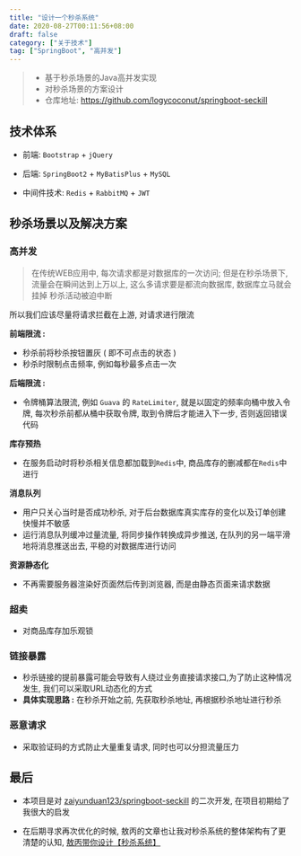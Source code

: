 ```yaml
---
title: "设计一个秒杀系统"
date: 2020-08-27T00:11:56+08:00
draft: false
category: ["关于技术"]
tag: ["SpringBoot", "高并发"]
---
```


> - 基于秒杀场景的Java高并发实现
> - 对秒杀场景的方案设计
> - 仓库地址: <https://github.com/logycoconut/springboot-seckill>

## 技术体系

- 前端: `Bootstrap` + `jQuery`

- 后端: `SpringBoot2` + `MyBatisPlus` + `MySQL`

- 中间件技术: `Redis` + `RabbitMQ` + `JWT`

## 秒杀场景以及解决方案

### 高并发

> 在传统WEB应用中, 每次请求都是对数据库的一次访问; 但是在秒杀场景下, 流量会在瞬间达到上万以上, 这么多请求要是都流向数据库, 数据库立马就会挂掉 秒杀活动被迫中断

所以我们应该尽量将请求拦截在上游, 对请求进行限流

**前端限流 :**

- 秒杀前将秒杀按钮置灰 ( 即不可点击的状态 )
- 秒杀时限制点击频率, 例如每秒最多点击一次

**后端限流 :**

- 令牌桶算法限流, 例如 `Guava` 的 `RateLimiter`, 就是以固定的频率向桶中放入令牌, 每次秒杀前都从桶中获取令牌, 取到令牌后才能进入下一步, 否则返回错误代码

**库存预热**

- 在服务启动时将秒杀相关信息都加载到`Redis`中, 商品库存的删减都在`Redis`中进行

**消息队列**

- 用户只关心当时是否成功秒杀, 对于后台数据库真实库存的变化以及订单创建快慢并不敏感
- 运行消息队列缓冲过量流量, 将同步操作转换成异步推送, 在队列的另一端平滑地将消息推送出去,  平稳的对数据库进行访问

**资源静态化**

- 不再需要服务器渲染好页面然后传到浏览器, 而是由静态页面来请求数据

### 超卖

- 对商品库存加乐观锁

### 链接暴露

- 秒杀链接的提前暴露可能会导致有人绕过业务直接请求接口,为了防止这种情况发生, 我们可以采取URL动态化的方式
- **具体实现思路 :** 在秒杀开始之前, 先获取秒杀地址, 再根据秒杀地址进行秒杀

### 恶意请求

- 采取验证码的方式防止大量重复请求, 同时也可以分担流量压力

## 最后

- 本项目是对 [zaiyunduan123/springboot-seckill](https://github.com/zaiyunduan123/springboot-sckill) 的二次开发, 在项目初期给了我很大的启发

- 在后期寻求再次优化的时候, 敖丙的文章也让我对秒杀系统的整体架构有了更清楚的认知, [敖丙带你设计【秒杀系统】](https://mp.weixin.qq.com/s?__biz=MzAwNDA2OTM1Ng==&mid=2453145142&idx=1&sn=3a25d7caf7135a64112e4f9ac2224a9e&chksm=8cfd24b5bb8aada34295666b6b4eace58efa44cd2a9f07c06ca2a61242583e83cea3d1b98143&scene=158#rd)
